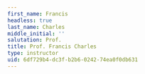 ```yaml
---
first_name: Francis
headless: true
last_name: Charles
middle_initial: ''
salutation: Prof.
title: Prof. Francis Charles
type: instructor
uid: 6df729b4-dc3f-b2b6-0242-74ea0f0db631
---
```


